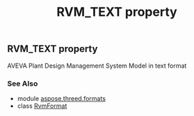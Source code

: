 ﻿---
title: RVM_TEXT property
second_title: Aspose.3D for Python via .NET API References
description: 
type: docs
weight: 420
url: /python-net/aspose.threed.formats/rvmformat/rvm_text/
is_root: false
---

## RVM_TEXT property


AVEVA Plant Design Management System Model in text format

### See Also
* module [aspose.threed.formats](../../)
* class [RvmFormat](/3d/python-net/aspose.threed.formats/rvmformat)
